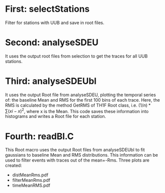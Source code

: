 # First: selectStations 
Filter for stations with UUB and save in root files.

# Second: analyseSDEU
It uses the output root files from selection to get the traces
for all UUB stations.

# Third: analyseSDEUbl
It uses the output Root file from analyseSDEU, plotting the
temporal series of: the baseline Mean and RMS for the first 100
bins of each trace. Here, the RMS is calculated by the method 
GetRMS of TH1F Root class, i.e. $(1/n)*\sum{ (xi - x)^2 }$, 
where x is the Mean. This code saves these information into 
histograms and writes a Root file for each station.

# Fourth: readBl.C
This Root macro uses the output Root files from analyseSDEUbl 
to fit gaussians to baseline Mean and RMS distributions. This 
information can be used to filter events with traces out of
the mean+-Rms. Three plots are created: 
- distMeanRms<stationId>.pdf  
- filterMeanRms<stationId>.pdf
- timeMeanRMS<stationId>.pdf
